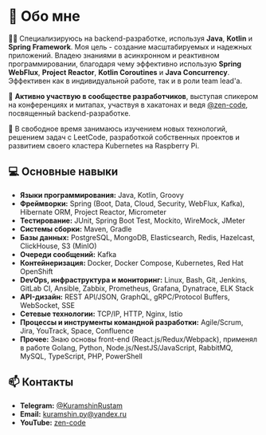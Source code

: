 # 🚀 Обо мне

👨‍💻 Специализируюсь на backend-разработке, используя **Java**, **Kotlin** и **Spring Framework**. Моя цель - создание масштабируемых и надежных приложений. Владею знаниями в асинхронном и реактивном программировании, благодаря чему эффективно использую **Spring WebFlux**, **Project Reactor**, **Kotlin Coroutines** и **Java Concurrency**. Эффективен как в индивидуальной работе, так и в роли team lead'а.

🎤 **Активно участвую в сообществе разработчиков**, выступая спикером на конференциях и митапах, участвуя в хакатонах и ведя [@zen-code](https://www.youtube.com/@zen-code), посвященный backend-разработке.

🌱 В свободное время занимаюсь изучением новых технологий, решением задач с LeetCode, разработкой собственных проектов и развитием своего кластера Kubernetes на Raspberry Pi.

## 💻 Основные навыки
- **Языки программирования:** Java, Kotlin, Groovy
- **Фреймворки:** Spring (Boot, Data, Cloud, Security, WebFlux, Kafka), Hibernate ORM, Project Reactor, Micrometer
- **Тестирование:** JUnit, Spring Boot Test, Mockito, WireMock, JMeter
- **Системы сборки:** Maven, Gradle
- **Базы данных:** PostgreSQL, MongoDB, Elasticsearch, Redis, Hazelcast, ClickHouse, S3 (MinIO)
- **Очереди сообщений:** Kafka
- **Контейнеризация:** Docker, Docker Compose, Kubernetes, Red Hat OpenShift
- **DevOps, инфраструктура и мониторинг:** Linux, Bash, Git, Jenkins, GitLab CI, Ansible, Zabbix, Prometheus, Grafana, Dynatrace, ELK Stack
- **API-дизайн:** REST API/JSON, GraphQL, gRPC/Protocol Buffers, WebSocket, SSE
- **Сетевые технологии:** TCP/IP, HTTP, Nginx, Istio
- **Процессы и инструменты командной разработки:** Agile/Scrum, Jira, YouTrack, Space, Confluence
- **Прочее:** Знаю основы front-end (React.js/Redux/Webpack), применял в работе Golang, Python, Node.js/NestJS/JavaScript, RabbitMQ, MySQL, TypeScript, PHP, PowerShell

## 📫 Контакты
- **Telegram:** [@KuramshinRustam](https://t.me/KuramshinRustam)
- **Email:** [kuramshin.py@yandex.ru](mailto:kuramshin.py@yandex.ru)
- **YouTube:** [zen-code](https://www.youtube.com/@zen-code)
